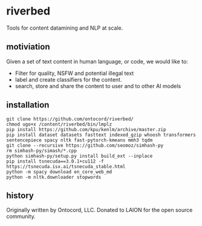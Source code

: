 # riverbed
Tools for content datamining and NLP at scale.

## motiviation
Given a set of text content in human language, or code, we would like to:
- Filter for quality, NSFW and potential illegal text
- label and create classifiers for the content. 
- search, store and share the content to user and to other AI models 


## installation

```
git clone https://github.com/ontocord/riverbed/
chmod ugo+x /content/riverbed/bin/lmplz
pip install https://github.com/kpu/kenlm/archive/master.zip
pip install dataset datasets fasttext indexed_gzip whoosh transformers sentencepiece spacy nltk fast-pytorch-kmeans mmh3 tqdm
git clone --recursive https://github.com/seomoz/simhash-py
rm simhash-py/simash/*.cpp
python simhash-py/setup.py install build_ext --inplace
pip install tsnecuda==3.0.1+cu112 -f https://tsnecuda.isx.ai/tsnecuda_stable.html
python -m spacy download en_core_web_md
python -m nltk.downloader stopwords
```

## history

Originally written by Ontocord, LLC. Donated to LAION for the open source community.
